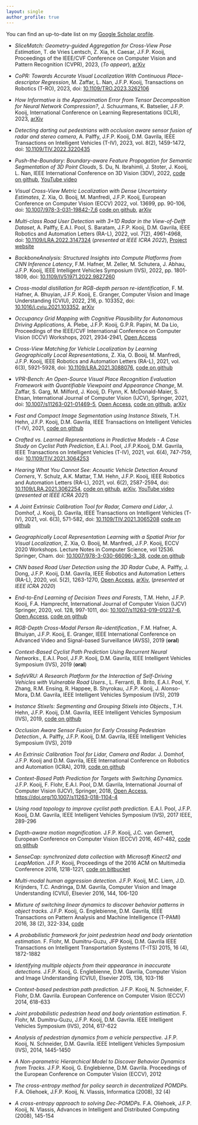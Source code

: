```yaml
---
layout: single
author_profile: true
---
```


You can find an up-to-date list on my [Google Scholar profile](https://scholar.google.nl/citations?user=Uq5KrMoAAAAJ&hl=en).

-   *SliceMatch: Geometry-guided Aggregation for Cross-View Pose Estimation*, T. de Vries Lentsch, Z. Xia, H. Caesar, J.F.P. Kooij, Proceedings of the IEEE/CVF Conference on Computer Vision and Pattern Recognition (CVPR), 2023, (*To appear*), [arXiv](https://arxiv.org/abs/2211.14651)

-   *CoPR: Towards Accurate Visual Localization With Continuous Place-descriptor Regression*, M. Zaffar, L. Nan, J.F.P. Kooij, Transactions on Robotics (T-RO), 2023, doi: [10.1109/TRO.2023.3262106](https://doi.org/10.1109/TRO.2023.3262106)

-   *How Informative is the Approximation Error from Tensor Decomposition for Neural Network Compression?*, J. Schuurmans, K. Batselier, J.F.P. Kooij,
International Conference on Learning Representations (ICLR), 2023, [arXiv](https://arxiv.org/abs/2305.05318)

-   *Detecting darting out pedestrians with occlusion aware sensor fusion of radar and stereo camera*, A. Palffy, J.F.P. Kooij, D.M. Gavrila, IEEE Transactions on Intelligent Vehicles (T-IV), 2023, vol. 8(2), 1459-1472, doi: [10.1109/TIV.2022.3220435](https://doi.org/10.1109/TIV.2022.3220435)

-   *Push-the-Boundary: Boundary-aware Feature Propagation for Semantic Segmentation of 3D Point Clouds*, S. Du, N. Ibrahimli, J. Stoter, J. Kooij, L. Nan, IEEE International Conference on 3D Vision (3DV), 2022, [code on github](https://github.com/shenglandu/PushBoundary), [YouTube video](https://youtu.be/hqpyDbztdLQ)

-	*Visual Cross-View Metric Localization with Dense Uncertainty Estimates*, Z. Xia, O. Booij, M. Manfredi, J.F.P. Kooij, European Conference on Computer Vision (ECCV) 2022, vol. 13699, pp. 90-106, doi: [10.1007/978-3-031-19842-7_6](https://doi.org/10.1007/978-3-031-19842-7_6) [code on github](https://github.com/tudelft-iv/CrossViewMetricLocalization), [arXiv](https://arxiv.org/abs/2208.08519)

-   *Multi-class Road User Detection with 3+1D Radar in the View-of-Delft Dataset*, A. Palffy, E.A.I. Pool, S. Baratam, J.F.P. Kooij, D.M. Gavrila, IEEE Robotics and Automation Letters (RA-L), 2022, vol. 7(2), 4961-4968, doi: [10.1109/LRA.2022.3147324](https://doi.org/10.1109/LRA.2022.3147324) (*presented at IEEE ICRA 2022*), [Project website](https://intelligent-vehicles.org/datasets/view-of-delft/)

-   *BackboneAnalysis: Structured Insights into Compute Platforms from CNN Inference Latency*, F.M. Hafner, M. Zeller, M. Schutera, J. Abhau, J.F.P. Kooij, IEEE Intelligent Vehicles Symposium (IVS), 2022, pp. 1801-1809, doi: [10.1109/IV51971.2022.9827260](https://doi.org/10.1109/IV51971.2022.9827260)

-   *Cross-modal distillation for RGB-depth person re-identification*, F. M. Hafner, A. Bhuyian, J.F.P. Kooij, E. Granger, Computer Vision and Image Understanding (CVIU), 2022, 216, p. 103352, doi: [10.1016/j.cviu.2021.103352](https://doi.org/10.1016/j.cviu.2021.103352), [arXiv](https://arxiv.org/abs/1810.11641)

-   *Occupancy Grid Mapping with Cognitive Plausibility for Autonomous Driving Applications*, A. Plebe, J.F.P. Kooij, G.P.R. Papini, M. Da Lio, Proceedings of the IEEE/CVF International Conference on Computer Vision (ICCV) Workshops, 2021, 2934-2941, [Open Access](https://openaccess.thecvf.com/content/ICCV2021W/AVVision/html/Plebe_Occupancy_Grid_Mapping_With_Cognitive_Plausibility_for_Autonomous_Driving_Applications_ICCVW_2021_paper.html)

-   *Cross-View Matching for Vehicle Localization by Learning Geographically Local Representations*, Z. Xia, O. Booij, M. Manfredi, J.F.P. Kooij, IEEE Robotics and Automation Letters (RA-L), 2021, vol. 6(3), 5921-5928, doi: [10.1109/LRA.2021.3088076](https://doi.org/10.1109/LRA.2021.3088076), [code on github](https://github.com/tudelft-iv/Visual-Localization-with-Spatial-Prior)

-   *VPR-Bench: An Open-Source Visual Place Recognition Evaluation Framework with Quantifiable Viewpoint and Appearance Change*, M. Zaffar, S. Garg, M. Milford, J. Kooij, D. Flynn, K. McDonald-Maier, S. Ehsan, International Journal of Computer Vision (IJCV), Springer, 2021, doi: [10.1007/s11263-021-01469-5](https://doi.org/10.1007/s11263-021-01469-5), [Open Access](https://doi.org/10.1007/s11263-021-01469-5), [code on github](https://github.com/MubarizZaffar/VPR-Bench), [arXiv](https://arxiv.org/abs/2005.08135)

-   *Fast and Compact Image Segmentation using Instance Stixels*, T.H. Hehn, J.F.P. Kooij, D.M. Gavrila, IEEE Transactions on Intelligent Vehicles (T-IV), 2021, [code on github](https://github.com/tudelft-iv/instance-stixels)

-   *Crafted vs. Learned Representations in Predictive Models - A Case Study on Cyclist Path Prediction*, E.A.I. Pool, J.F.P.Kooij, D.M. Gavrila, IEEE Transactions on Intelligent Vehicles (T-IV), 2021, vol. 6(4), 747-759, doi: [10.1109/TIV.2021.3064253](https://doi.org/10.1109/TIV.2021.3064253)

-   *Hearing What You Cannot See: Acoustic Vehicle Detection Around Corners*, Y. Schulz, A.K. Mattar, T.M. Hehn, J.F.P. Kooij, IEEE Robotics and Automation Letters (RA-L), 2021, vol. 6(2), 2587-2594, doi: [10.1109/LRA.2021.3062254](https://doi.org/10.1109/LRA.2021.3062254), [code on github](https://github.com/tudelft-iv/occluded_vehicle_acoustic_detection), [arXiv](https://arxiv.org/abs/2007.15739), [YouTube video](https://www.youtube.com/watch?v=BXkeWf24MLg) (*presented at IEEE ICRA 2021*)

-   *A Joint Extrinsic Calibration Tool for Radar, Camera and Lidar*, J. Domhof, J. Kooij, D. Gavrila, IEEE Transactions on Intelligent Vehicles (T-IV), 2021, vol. 6(3), 571-582, doi: [10.1109/TIV.2021.3065208](https://doi.org/10.1109/TIV.2021.3065208) [code on github](https://github.com/tudelft-iv/multi_sensor_calibration)

-   *Geographically Local Representation Learning with a Spatial Prior for Visual Localization*, Z. Xia, O. Booij, M. Manfredi, J.F.P. Kooij, ECCV 2020 Workshops. Lecture Notes in Computer Science, vol 12536. Springer, Cham. doi: [10.1007/978-3-030-66096-3_38](https://doi.org/10.1007/978-3-030-66096-3_38), [code on github](https://github.com/tudelft-iv/Visual-Localization-with-Spatial-Prior)

-   *CNN based Road User Detection using the 3D Radar Cube*, A. Palffy, J. Dong, J.F.P. Kooij, D.M. Gavrila, IEEE Robotics and Automation Letters (RA-L), 2020, vol. 5(2), 1263-1270, [Open Access](https://doi.org/10.1109/LRA.2020.2967272), [arXiv](https://arxiv.org/abs/2004.12165), (*presented at IEEE ICRA 2020*)

-   *End-to-End Learning of Decision Trees and Forests*, T.M. Hehn, J.F.P. Kooij, F.A. Hamprecht, International Journal of Computer Vision (IJCV) Springer, 2020, vol. 128, 997-1011, doi: [10.1007/s11263-019-01237-6](https://doi.org/10.1007/s11263-019-01237-6), [Open Access](https://rdcu.be/bTSFA), [code on github](https://github.com/tomsal/endtoenddecisiontrees)

-   *RGB-Depth Cross-Modal Person Re-identification.*, F.M. Hafner, A. Bhuiyan, J.F.P. Kooij, E. Granger, IEEE International Conference on Advanced Video and Signal-based Surveillance (AVSS), 2019 (**oral**)

-   *Context-Based Cyclist Path Prediction Using Recurrent Neural Networks.*, E.A.I. Pool, J.F.P. Kooij, D.M. Gavrila, IEEE Intelligent Vehicles Symposium (IVS), 2019 (**oral**)

-   *SafeVRU: A Research Platform for the Interaction of Self-Driving Vehicles with Vulnerable Road Users.*, L. Ferranti, B. Brito, E.A.I. Pool, Y. Zhang, R.M. Ensing, R. Happee, B. Shyrokau, J.F.P. Kooij, J. Alonso-Mora, D.M. Gavrila, IEEE Intelligent Vehicles Symposium (IVS), 2019

-   *Instance Stixels: Segmenting and Grouping Stixels into Objects.*, T.H. Hehn, J.F.P. Kooij, D.M. Gavrila, IEEE Intelligent Vehicles Symposium (IVS), 2019, [code on github](https://github.com/tudelft-iv/instance-stixels)

-   *Occlusion Aware Sensor Fusion for Early Crossing Pedestrian Detection.*, A. Palffy, J.F.P. Kooij, D.M. Gavrila, IEEE Intelligent Vehicles Symposium (IVS), 2019

-   *An Extrinsic Calibration Tool for Lidar, Camera and Radar.* J. Domhof, J.F.P. Kooij and D.M. Gavrila, IEEE International Conference on Robotics and Automation (ICRA), 2019, [code on github](https://github.com/tudelft-iv/multi_sensor_calibration)

-   *Context-Based Path Prediction for Targets with Switching Dynamics.* J.F.P. Kooij, F. Flohr, E.A.I. Pool, D.M. Gavrila, International Journal of Computer Vision (IJCV), Springer, 2018, [Open Access](https://rdcu.be/20lG), <https://doi.org/10.1007/s11263-018-1104-4>

-	*Using road topology to improve cyclist path prediction.* E.A.I. Pool, J.F.P. Kooij, D.M. Gavrila, IEEE Intelligent Vehicles Symposium (IVS), 2017 IEEE, 289-296

-	*Depth-aware motion magnification.* J.F.P. Kooij, J.C. van Gemert, European Conference on Computer Vision (ECCV) 2016, 467-482, [code on github](https://github.com/jkooij/depthaware-momag)

-	*SenseCap: synchronized data collection with Microsoft Kinect2 and LeapMotion.* J.F.P. Kooij, Proceedings of the 2016 ACM on Multimedia Conference 2016, 1218-1221, [code on bitbucket](https://bitbucket.org/jkooij/sensecap/)

-	*Multi-modal human aggression detection.* J.F.P. Kooij, M.C. Liem, J.D. Krijnders, T.C. Andringa, D.M. Gavrila, Computer Vision and Image Understanding (CVIU), Elsevier 2016, 144, 106-120

-	*Mixture of switching linear dynamics to discover behavior patterns in object tracks.* J.F.P. Kooij, G. Englebienne, D.M. Gavrila, IEEE Transactions on Pattern Analysis and Machine Intelligence (T-PAMI) 2016, 38 (2), 322-334, [code](http://gavrila.net/Datasets/Univ__of_Amsterdam_Multi-Cam_P/UvA_Object_Track_Analysis_Soft/uva_object_track_analysis_soft.html)

-	*A probabilistic framework for joint pedestrian head and body orientation estimation.* F. Flohr, M. Dumitru-Guzu, JFP Kooij, D.M. Gavrila IEEE Transactions on Intelligent Transportation Systems (T-ITS) 2015, 16 (4), 1872-1882

-	*Identifying multiple objects from their appearance in inaccurate detections.* J.F.P. Kooij, G. Englebienne, D.M. Gavrila, Computer Vision and Image Understanding (CVIU), Elsevier 2015, 136, 103-116

-	*Context-based pedestrian path prediction.* J.F.P. Kooij, N. Schneider, F. Flohr, D.M. Gavrila. European Conference on Computer Vision (ECCV) 2014, 618-633

-	*Joint probabilistic pedestrian head and body orientation estimation.* F. Flohr, M. Dumitru-Guzu, J.F.P. Kooij, D.M. Gavrila. IEEE Intelligent Vehicles Symposium (IVS), 2014, 617-622

-	*Analysis of pedestrian dynamics from a vehicle perspective.* J.F.P. Kooij, N. Schneider, D.M. Gavrila. IEEE Intelligent Vehicles Symposium (IVS), 2014, 1445-1450

-	*A Non-parametric Hierarchical Model to Discover Behavior Dynamics from Tracks.* J.F.P. Kooij, G. Englebienne, D.M. Gavrila. Proceedings of the European Conference on Computer Vision (ECCV), 2012

-	*The cross-entropy method for policy search in decentralized POMDPs.* F.A. Oliehoek, J.F.P. Kooij, N. Vlassis, Informatica (2008), 32 (4)

-	*A cross-entropy approach to solving Dec-POMDPs.* F.A. Oliehoek, J.F.P. Kooij, N. Vlassis, Advances in Intelligent and Distributed Computing (2008), 145-154
